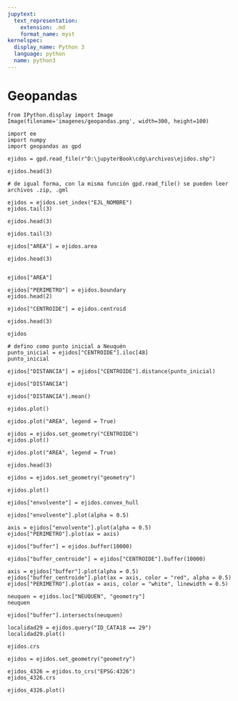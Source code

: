 ```yaml
---
jupytext:
  text_representation:
    extension: .md
    format_name: myst
kernelspec:
  display_name: Python 3
  language: python
  name: python3
---
```


# Geopandas

```{code-cell} ipython3
from IPython.display import Image
Image(filename='imagenes/geopandas.png', width=300, height=100)
```



```{code-cell} ipython3
import ee
import numpy
import geopandas as gpd
```


```{code-cell} ipython3
ejidos = gpd.read_file(r"D:\jupyterBook\cdg\archivos\ejidos.shp")
```


```{code-cell} ipython3
ejidos.head(3)
```



```{code-cell} ipython3
# de igual forma, con la misma función gpd.read_file() se pueden leer archivos .zip, .gml 
```



```{code-cell} ipython3
ejidos = ejidos.set_index("EJL_NOMBRE")
ejidos.tail(3)
```



```{code-cell} ipython3
ejidos.head(3)
```







```{code-cell} ipython3
ejidos.tail(3)
```


```{code-cell} ipython3
ejidos["AREA"] = ejidos.area
```


```{code-cell} ipython3
ejidos.head(3)
```


```{code-cell} ipython3

ejidos["AREA"]
```



```{code-cell} ipython3
ejidos["PERIMETRO"] = ejidos.boundary
ejidos.head(2)
```








```{code-cell} ipython3
ejidos["CENTROIDE"] = ejidos.centroid
```


```{code-cell} ipython3
ejidos.head(3)
```







```{code-cell} ipython3
ejidos
```






```{code-cell} ipython3
# defino como punto inicial a Neuquén
punto_inicial = ejidos["CENTROIDE"].iloc[48]
punto_inicial
```





```{code-cell} ipython3
ejidos["DISTANCIA"] = ejidos["CENTROIDE"].distance(punto_inicial)
```


```{code-cell} ipython3
ejidos["DISTANCIA"] 
```






```{code-cell} ipython3
ejidos["DISTANCIA"].mean()
```



```{code-cell} ipython3
ejidos.plot()
```




```{code-cell} ipython3
ejidos.plot("AREA", legend = True)
```

```{code-cell} ipython3
ejidos = ejidos.set_geometry("CENTROIDE")
ejidos.plot()
```




```{code-cell} ipython3
ejidos.plot("AREA", legend = True)
```




```{code-cell} ipython3
ejidos.head(3)
```





```{code-cell} ipython3
ejidos = ejidos.set_geometry("geometry")
```


```{code-cell} ipython3
ejidos.plot()
```




```{code-cell} ipython3
ejidos["envolvente"] = ejidos.convex_hull
```


```{code-cell} ipython3
ejidos["envolvente"].plot(alpha = 0.5)
```



```{code-cell} ipython3
axis = ejidos["envolvente"].plot(alpha = 0.5)
ejidos["PERIMETRO"].plot(ax = axis)
```


```{code-cell} ipython3
ejidos["buffer"] = ejidos.buffer(10000)
```


```{code-cell} ipython3
ejidos["buffer_centroide"] = ejidos["CENTROIDE"].buffer(10000)
```


```{code-cell} ipython3
axis = ejidos["buffer"].plot(alpha = 0.5)
ejidos["buffer_centroide"].plot(ax = axis, color = "red", alpha = 0.5)
ejidos["PERIMETRO"].plot(ax = axis, color = "white", linewidth = 0.5)
```



```{code-cell} ipython3
neuquen = ejidos.loc["NEUQUEN", "geometry"]
neuquen
```


```{code-cell} ipython3
ejidos["buffer"].intersects(neuquen)
```


```{code-cell} ipython3
localidad29 = ejidos.query("ID_CATA18 == 29")
localidad29.plot()
```


```{code-cell} ipython3
ejidos.crs
```


```{code-cell} ipython3
ejidos = ejidos.set_geometry("geometry")

```


```{code-cell} ipython3
ejidos_4326 = ejidos.to_crs("EPSG:4326")
ejidos_4326.crs
```





```{code-cell} ipython3
ejidos_4326.plot()
```

